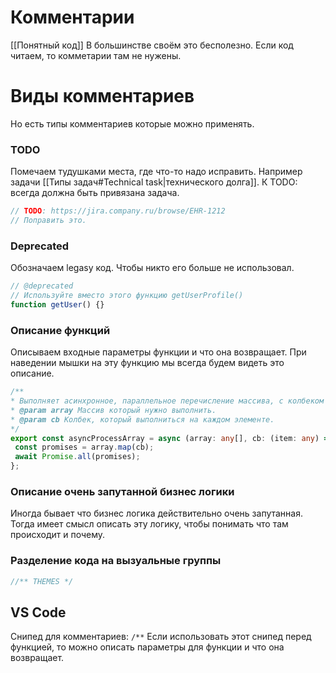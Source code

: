 # Комментарии
[[Понятный код]]
В большинстве своём это бесполезно. Если код читаем, то комметарии там не нужены. 

# Виды комментариев
Но есть типы комментариев которые можно применять.

### TODO
Помечаем тудушками места, где что-то надо исправить. Например задачи [[Типы задач#Technical task|технического долга]].  К TODO: всегда должна быть привязана задача.
``` ts
// TODO: https://jira.company.ru/browse/EHR-1212
// Поправить это.
```

### Deprecated
Обозначаем legasy код. Чтобы никто его больше не использовал.
``` ts
// @deprecated
// Используйте вместо этого функцию getUserProfile()
function getUser() {}
```

### Описание функций
Описываем входные параметры функции и что она возвращает. При наведении мышки на эту функцию мы всегда будем видеть это описание.
``` ts
/**
* Выполняет асинхронное, параллельное перечисление массива, с колбеком на каждом элементе.
* @param array Массив который нужно выполнить.
* @param cb Колбек, который выполниться на каждом элементе.
*/
export const asyncProcessArray = async (array: any[], cb: (item: any) => void) => {
 const promises = array.map(cb);
 await Promise.all(promises);
};
```

### Описание очень запутанной бизнес логики
Иногда бывает что бизнес логика действительно очень запутанная. Тогда имеет смысл описать эту логику, чтобы понимать что там происходит и почему.

### Разделение кода на вызуальные группы
``` ts
//** THEMES */
```

## VS Code
Cнипед для комментариев: `/**`
Если использовать этот снипед перед функцией, то можно описать параметры для функции и что она возвращает.